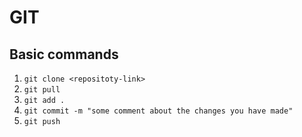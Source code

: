 # GIT

## Basic commands

1. `git clone <repositoty-link>`
2. `git pull`
3. `git add .`
4. `git commit -m "some comment about the changes you have made"`
5. `git push`